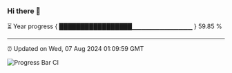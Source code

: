 ### Hi there 👋

⏳ Year progress { █████████████████▁▁▁▁▁▁▁▁▁▁▁▁▁ } 59.85 %

---

⏰ Updated on Wed, 07 Aug 2024 01:09:59 GMT

![Progress Bar CI](https://github.com/liununu/liununu/workflows/Progress%20Bar%20CI/badge.svg)
